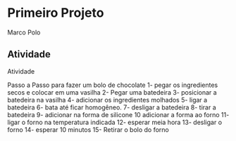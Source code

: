 # Primeiro Projeto

Marco Polo

## Atividade
Atividade

Passo a Passo para fazer um bolo de chocolate
1- pegar os ingredientes secos e colocar em uma vasilha
2- Pegar uma batedeira
3- posicionar a batedeira na vasilha
4- adicionar os ingredientes molhados
5- ligar a batedeira
6- bata até ficar homogêneo.
7- desligar a batedeira
8- tirar a batedeira
9- adicionar na forma de silicone
10 adicionar a forma ao forno
11- ligar o forno na temperatura indicada
12- esperar meia hora
13- desligar o forno
14- esperar 10 minutos
15- Retirar o bolo do forno